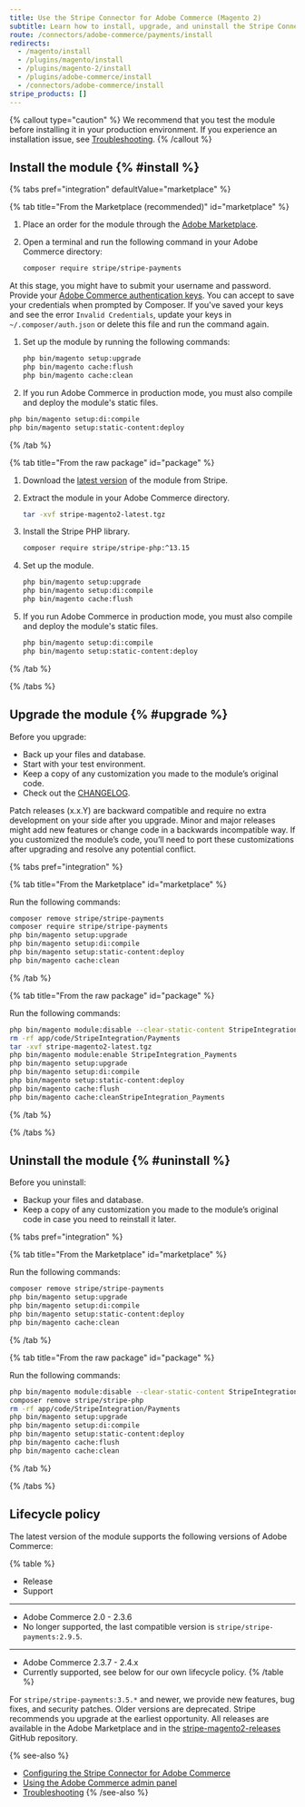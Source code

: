 ```yaml
---
title: Use the Stripe Connector for Adobe Commerce (Magento 2)
subtitle: Learn how to install, upgrade, and uninstall the Stripe Connector for Adobe Commerce (Magento 2).
route: /connectors/adobe-commerce/payments/install
redirects:
  - /magento/install
  - /plugins/magento/install
  - /plugins/magento-2/install
  - /plugins/adobe-commerce/install
  - /connectors/adobe-commerce/install
stripe_products: []
---
```


{% callout type="caution" %}
We recommend that you test the module before installing it in your production environment. If you experience an installation issue, see [Troubleshooting](/connectors/adobe-commerce/payments/troubleshooting).
{% /callout %}

## Install the module {% #install %}

{% tabs pref="integration" defaultValue="marketplace" %}

{% tab title="From the Marketplace (recommended)" id="marketplace" %}

1. Place an order for the module through the [Adobe Marketplace](https://marketplace.magento.com/stripe-stripe-payments.html).

1. Open a terminal and run the following command in your Adobe Commerce directory:

    ```bash
    composer require stripe/stripe-payments
    ```

At this stage, you might have to submit your username and password. Provide your [Adobe Commerce authentication keys](https://devdocs.magento.com/guides/v2.3/install-gde/prereq/connect-auth.html). You can accept to save your credentials when prompted by Composer. If you've saved your keys and see the error `Invalid Credentials`, update your keys in `~/.composer/auth.json` or delete this file and run the command again.

1. Set up the module by running the following commands:

    ```bash
    php bin/magento setup:upgrade
    php bin/magento cache:flush
    php bin/magento cache:clean
    ```

1. If you run Adobe Commerce in production mode, you must also compile and deploy the module's static files.

```bash
php bin/magento setup:di:compile
php bin/magento setup:static-content:deploy
```
{% /tab %}

{% tab title="From the raw package" id="package" %}

1. Download the [latest version](https://github.com/stripe/stripe-magento2-releases/raw/master/stripe-magento2-latest.tgz) of the module from Stripe.

1. Extract the module in your Adobe Commerce directory.

    ```bash
    tar -xvf stripe-magento2-latest.tgz
    ```

1. Install the Stripe PHP library.

    ```bash
    composer require stripe/stripe-php:^13.15
    ```

1. Set up the module.

    ```bash
    php bin/magento setup:upgrade
    php bin/magento setup:di:compile
    php bin/magento cache:flush
    ```

1. If you run Adobe Commerce in production mode, you must also compile and deploy the module's static files.

    ```bash
    php bin/magento setup:di:compile
    php bin/magento setup:static-content:deploy
    ```
{% /tab %}

{% /tabs %}

## Upgrade the module {% #upgrade %}

Before you upgrade:

- Back up your files and database.
- Start with your test environment.
- Keep a copy of any customization you made to the module’s original code.
- Check out the [CHANGELOG](https://github.com/stripe/stripe-magento2-releases/blob/master/CHANGELOG.md).

Patch releases (x.x.Y) are backward compatible and require no extra development on your side after you upgrade. Minor and major releases might add new features or change code in a backwards incompatible way. If you customized the module’s code, you’ll need to port these customizations after upgrading and resolve any potential conflict.

{% tabs pref="integration" %}

{% tab title="From the Marketplace" id="marketplace" %}

Run the following commands:

```bash
composer remove stripe/stripe-payments
composer require stripe/stripe-payments
php bin/magento setup:upgrade
php bin/magento setup:di:compile
php bin/magento setup:static-content:deploy
php bin/magento cache:clean
```
{% /tab %}

{% tab title="From the raw package" id="package" %}

Run the following commands:

```bash
php bin/magento module:disable --clear-static-content StripeIntegration_Payments
rm -rf app/code/StripeIntegration/Payments
tar -xvf stripe-magento2-latest.tgz
php bin/magento module:enable StripeIntegration_Payments
php bin/magento setup:upgrade
php bin/magento setup:di:compile
php bin/magento setup:static-content:deploy
php bin/magento cache:flush
php bin/magento cache:cleanStripeIntegration_Payments
```
{% /tab %}

{% /tabs %}

## Uninstall the module {% #uninstall %}

Before you uninstall:

- Backup your files and database.
- Keep a copy of any customization you made to the module’s original code in case you need to reinstall it later.

{% tabs pref="integration" %}

{% tab title="From the Marketplace" id="marketplace" %}

Run the following commands:

```bash
composer remove stripe/stripe-payments
php bin/magento setup:upgrade
php bin/magento setup:di:compile
php bin/magento setup:static-content:deploy
php bin/magento cache:clean
```
{% /tab %}

{% tab title="From the raw package" id="package" %}

Run the following commands:

```bash
php bin/magento module:disable --clear-static-content StripeIntegration_Payments
composer remove stripe/stripe-php
rm -rf app/code/StripeIntegration/Payments
php bin/magento setup:upgrade
php bin/magento setup:di:compile
php bin/magento setup:static-content:deploy
php bin/magento cache:flush
php bin/magento cache:clean
```
{% /tab %}

{% /tabs %}

## Lifecycle policy

The latest version of the module supports the following versions of Adobe Commerce:

{% table %}
- Release
- Support
---
- Adobe Commerce 2.0 - 2.3.6
- No longer supported, the last compatible version is `stripe/stripe-payments:2.9.5`.
---
- Adobe Commerce 2.3.7 - 2.4.x
- Currently supported, see below for our own lifecycle policy.
{% /table %}

For `stripe/stripe-payments:3.5.*` and newer, we provide new features, bug fixes, and security patches. Older versions are deprecated. Stripe recommends you upgrade at the earliest opportunity. All releases are available in the Adobe Marketplace and in the [stripe-magento2-releases](https://github.com/stripe/stripe-magento2-releases) GitHub repository.

{% see-also %}
* [Configuring the Stripe Connector for Adobe Commerce](/connectors/adobe-commerce/payments/configuration)
* [Using the Adobe Commerce admin panel](/connectors/adobe-commerce/payments/admin)
* [Troubleshooting](/connectors/adobe-commerce/payments/troubleshooting)
{% /see-also %}
